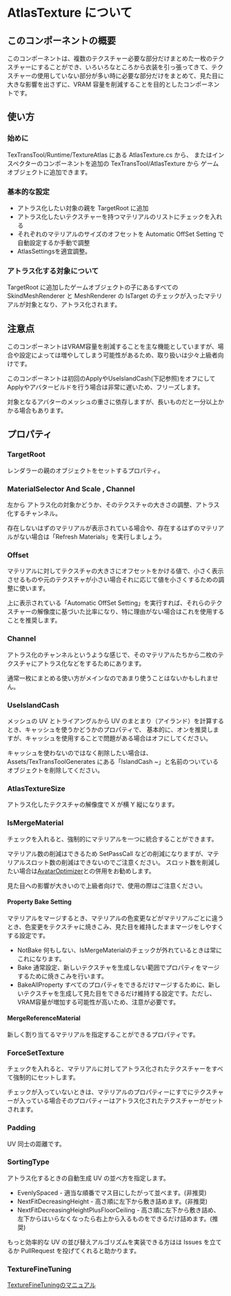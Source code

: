 # AtlasTexture について

## このコンポーネントの概要

このコンポーネントは、複数のテクスチャー必要な部分だけまとめた一枚のテクスチャーにすることができ、いろいろなところから衣装を引っ張ってきて、テクスチャーの使用していない部分が多い時に必要な部分だけをまとめて、見た目に大きな影響を出さずに、VRAM 容量を削減することを目的としたコンポーネントです。

## 使い方

### 始めに

TexTransTool/Runtime/TextureAtlas にある AtlasTexture.cs から、
またはインスペクターのコンポーネントを追加の TexTransTool/AtlasTexture から
ゲームオブジェクトに追加できます。

### 基本的な設定

- アトラス化したい対象の親を TargetRoot に追加
- アトラス化したいテクスチャーを持つマテリアルのリストにチェックを入れる
- それぞれのマテリアルのサイズのオフセットを Automatic OffSet Setting で自動設定するか手動で調整
- AtlasSettingsを適宜調整。

### アトラス化する対象について

TargetRoot に追加したゲームオブジェクトの子にあるすべての SkindMeshRenderer と MeshRenderer の IsTarget のチェックが入ったマテリアルが対象となり、アトラス化されます。

## 注意点

このコンポーネントはVRAM容量を削減することを主な機能としていますが、場合や設定によっては増やしてしまう可能性があるため、取り扱いは少々上級者向けです。

このコンポーネントは初回のApplyやUseIslandCash(下記参照)をオフにしてApplyやアバタービルドを行う場合は非常に遅いため、フリーズします。

対象となるアバターのメッシュの重さに依存しますが、長いものだと一分以上かかる場合もあります。

## プロパティ

### TargetRoot

レンダラーの親のオブジェクトをセットするプロパティ。

### MaterialSelector And Scale , Channel

左から アトラス化の対象かどうか、そのテクスチャの大きさの調整、アトラス化するチャンネル。

存在しないはずのマテリアルが表示されている場合や、存在するはずのマテリアルがない場合は「Refresh Materials」を実行しましょう。

### Offset

マテリアルに対してテクスチャの大きさにオフセットをかける値で、小さく表示させるものや元のテクスチャが小さい場合それに応じて値を小さくするための調整に使います。

上に表示されている「Automatic OffSet Setting」を実行すれば、それらのテクスチャーの解像度に基づいた比率になり、特に理由がない場合はこれを使用することを推奨します。

### Channel

アトラス化のチャンネルというような感じで、そのマテリアルたちから二枚のテクスチャにアトラス化などをするためにあります。

通常一枚にまとめる使い方がメインなのであまり使うことはないかもしれません。

### UseIslandCash

メッシュの UV とトライアングルから UV のまとまり（アイランド）を計算するとき、キャッシュを使うかどうかのプロパティで、
基本的に、オンを推奨しますが、キャッシュを使用することで問題がある場合はオフにしてください。

キャッシュを使わないのではなく削除したい場合は、Assets/TexTransToolGenerates にある「IslandCash ~」と名前のついているオブジェクトを削除してください。


### AtlasTextureSize

アトラス化したテクスチャの解像度で X が横 Y 縦になります。

### IsMergeMaterial

チェックを入れると、強制的にマテリアルを一つに統合することができます。

マテリアル数の削減はできるため SetPassCall などの削減になりますが、マテリアルスロット数の削減はできないのでご注意ください。
スロット数を削減したい場合は[AvatarOptimizer](https://github.com/anatawa12/AvatarOptimizer)との併用をお勧めします。

見た目への影響が大きいので上級者向けで、使用の際はご注意ください。

#### Property Bake Setting

マテリアルをマージするとき、マテリアルの色変更などがマテリアルごとに違うとき、色変更をテクスチャに焼きこみ、見た目を維持したままマージをしやすくする設定です。

- NotBake 何もしない、IsMergeMaterialのチェックが外れているときは常にこれになります。
- Bake 通常設定、新しいテクスチャを生成しない範囲でプロパティをマージするために焼きこみを行います。
- BakeAllProperty すべてのプロパティをできるだけマージするために、新しいテクスチャを生成して見た目をできるだけ維持する設定です。ただし、VRAM容量が増加する可能性が高いため、注意が必要です。

#### MergeReferenceMaterial

新しく割り当てるマテリアルを指定することができるプロパティです。

### ForceSetTexture

チェックを入れると、マテリアルに対してアトラス化されたテクスチャーをすべて強制的にセットします。

チェックが入っていないときは、マテリアルのプロパティーにすでにテクスチャーが入っている場合そのプロパティーはアトラス化されたテクスチャーがセットされます。

### Padding

UV 同士の距離です。

### SortingType

アトラス化するときの自動生成 UV の並べ方を指定します。

- EvenlySpaced - 適当な順番でマス目にしたがって並べます。(非推奨)
- NextFitDecreasingHeight - 高さ順に左下から敷き詰めます。(非推奨)
- NextFitDecreasingHeightPlusFloorCeiling - 高さ順に左下から敷き詰め、左下からはいらなくなったら右上から入るものをできるだけ詰めます。(推奨)

もっと効率的な UV の並び替えアルゴリズムを実装できる方はは Issues を立てるか PullRequest を投げてくれると助かります。

### TextureFineTuning

[TextureFineTuningのマニュアル](TextureFineTuning.md)